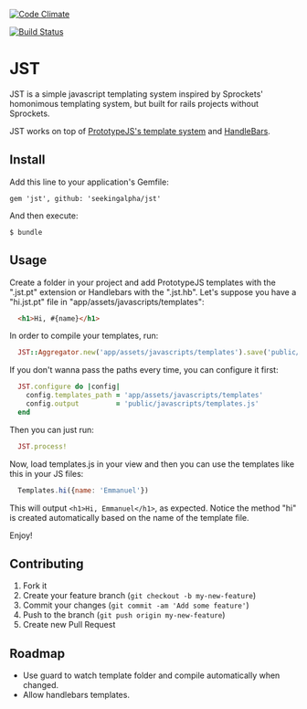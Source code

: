 [![Code Climate](https://codeclimate.com/repos/5358f2f0e30ba06766001f0b/badges/4b55d6afc21edbf37bc0/gpa.png)](https://codeclimate.com/repos/5358f2f0e30ba06766001f0b/feed)

[![Build Status](https://travis-ci.org/seekingalpha/jst.svg?branch=master)](https://travis-ci.org/seekingalpha/jst)


# JST

JST is a simple javascript templating system inspired by Sprockets' homonimous templating system, but built for rails projects without Sprockets.

JST works on top of [PrototypeJS's template system](prototypejs.org/doc/latest/language/Template/) and [HandleBars](http://handlebarsjs.com/).

## Install

Add this line to your application's Gemfile:

    gem 'jst', github: 'seekingalpha/jst'

And then execute:

    $ bundle

## Usage

Create a folder in your project and add PrototypeJS templates with the ".jst.pt" extension or Handlebars with the ".jst.hb". Let's suppose you have a "hi.jst.pt" file in "app/assets/javascripts/templates":

```html
  <h1>Hi, #{name}</h1>
```
In order to compile your templates, run:

```ruby
  JST::Aggregator.new('app/assets/javascripts/templates').save('public/javascripts/templates.js')
```

If you don't wanna pass the paths every time, you can configure it first:

```ruby
  JST.configure do |config|
    config.templates_path = 'app/assets/javascripts/templates'
    config.output         = 'public/javascripts/templates.js'
  end
```

Then you can just run:

```ruby
  JST.process!
```

Now, load templates.js in your view and then you can use the templates like this in your JS files:

```js
  Templates.hi({name: 'Emmanuel'})
```

This will output ```<h1>Hi, Emmanuel</h1>```, as expected. Notice the method "hi" is created automatically based on the name of the template file.

Enjoy!

## Contributing

1. Fork it
2. Create your feature branch (`git checkout -b my-new-feature`)
3. Commit your changes (`git commit -am 'Add some feature'`)
4. Push to the branch (`git push origin my-new-feature`)
5. Create new Pull Request


## Roadmap

- Use guard to watch template folder and compile automatically when changed.
- Allow handlebars templates. 
